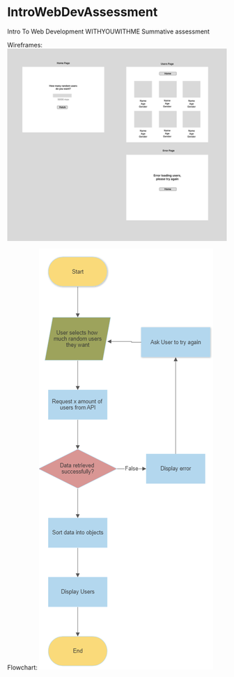 # IntroWebDevAssessment
 Intro To Web Development WITHYOUWITHME Summative assessment

Wireframes:
![wireframes.png](https://github.com/JohnAkpenyi/IntroWebDevAssessment/blob/main/wireframes.png)

Flowchart:
![flowchat.png](https://github.com/JohnAkpenyi/IntroWebDevAssessment/blob/main/flowchat.png)
